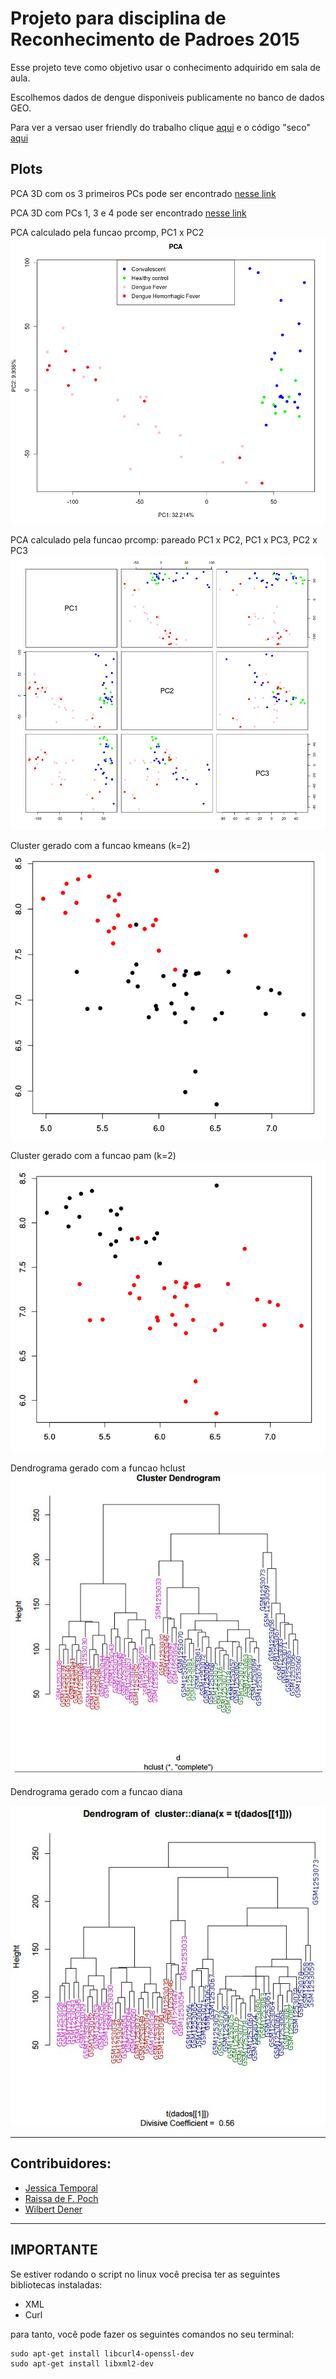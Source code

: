 # Projeto para disciplina de Reconhecimento de Padroes 2015

Esse projeto teve como objetivo usar o conhecimento adquirido em sala de aula.

Escolhemos dados de dengue disponiveis publicamente no banco de dados GEO.

Para ver a versao user friendly do trabalho clique [aqui](https://github.com/jtemporal/recDePadroes2015/blob/master/mainCode.Rmd)
e o código "seco" [aqui](https://github.com/jtemporal/recDePadroes2015/blob/master/script.R)


Plots
-------------------
PCA 3D com os 3 primeiros PCs pode ser encontrado [nesse link](https://youtu.be/8B2cN3rDB0E)

PCA 3D com PCs 1, 3 e 4 pode ser encontrado [nesse link](https://youtu.be/IZK3VB4bxbs)

PCA calculado pela funcao prcomp, PC1 x PC2
![pca](https://github.com/jtemporal/recDePadroes2015/blob/master/plots/pca-1com2-legendado.png)

PCA calculado pela funcao prcomp: pareado PC1 x PC2, PC1 x PC3, PC2 x PC3
![pcaPairs](https://github.com/jtemporal/recDePadroes2015/blob/master/plots/pca-pairs.png)

Cluster gerado com a funcao kmeans (k=2)
![kmeans](https://github.com/jtemporal/recDePadroes2015/blob/master/plots/kmeans-2centers.png)

Cluster gerado com a funcao pam (k=2)
![pam](https://github.com/jtemporal/recDePadroes2015/blob/master/plots/pam-2centers.png)

Dendrograma gerado com a funcao hclust
![dendroHclust](https://github.com/jtemporal/recDePadroes2015/blob/master/plots/dendro-hclust-cloredLeaf.jpg)

Dendrograma gerado com a funcao diana

![dendroDiana](https://github.com/jtemporal/recDePadroes2015/blob/master/plots/dendro-Diana-cloredLeaf.jpg)

-------------------------
Contribuidores:
-------------------------
* [Jessica Temporal](https://github.com/jtemporal)
* [Raissa de F. Poch](https://github.com/raissapoch)
* [Wilbert Dener](https://github.com/wilbertdener)
 


--------------------------
IMPORTANTE
--------------------------
Se estiver rodando o script no linux você precisa ter as seguintes bibliotecas instaladas:
- XML
- Curl

para tanto, você pode fazer os seguintes comandos no seu terminal:

```
sudo apt-get install libcurl4-openssl-dev
sudo apt-get install libxml2-dev
```
